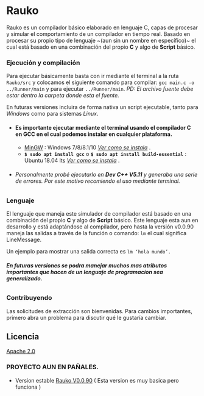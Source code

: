 # Rauko

Rauko es un compilador básico elaborado en lenguaje C, capas de procesar y simular el comportamiento de un compilador en tiempo real.
Basado en procesar su propio tipo de lenguaje ~(aun sin un nombre en específico)~ el cual está basado en una combinación del propio **C** y algo de **Script** básico.

### Ejecución y compilación
Para ejecutar básicamente basta con ir mediante el terminal a la ruta `Rauko/src` y colocamos el siguiente comando para compilar:
`gcc main.c -o ../Runner/main` y para ejecutar `../Runner/main`. _PD: El archivo fuente debe estar dentro la carpeta donde esta el fuente._

En futuras versiones incluira de forma nativa un script ejecutable, tanto para _Windows_ como para sistemas _Linux_.
- #### Es importante ejecutar mediante el terminal usando el compilador C en GCC en el cual podemos instalar en cualquier plataforma.
  - [MinGW](http://www.mingw.org/) : Windows 7/8/8.1/10  [_Ver como se instala_](https://www.technodyan.com/instalar-gcc-windows/)  .
  - **`$ sudo apt install gcc`** o **`$ sudo apt install build-essential`** :  Ubuntu 18.04 lts  [_Ver como se instala_](https://linuxconfig.org/how-to-install-gcc-the-c-compiler-on-ubuntu-18-04-bionic-beaver-linux)  .
- ###### Personalmente probé ejecutarlo en **_Dev C++ V5.11_** y generaba una serie de errores. Por este motivo recomiendo el uso mediante terminal.

### Lenguaje
El lenguaje que maneja este simulador de compilador está basado en una combinación del propio **C** y algo de **Script** básico. Este lenguaje esta aun en desarrollo y está adaptándose al compilador, pero hasta la versión v0.0.90 maneja las salidas a través de la función o comando: `lm` el cual significa LineMessage.

Un ejemplo para mostrar una salida correcta es
```lm ‘hola mundo’. ```
###### **En futuras versiones se podra manejar muchos mas atributos importantes que hacen de un lenguaje de programacion sea generalizado.**

### Contribuyendo
Las solicitudes de extracción son bienvenidas. Para cambios importantes, primero abra un problema para discutir qué le gustaría cambiar.


## Licencia
[Apache 2.0](https://choosealicense.com/licenses/apache-2.0/)

 
### PROYECTO AUN EN PAÑALES.
  * Version estable [Rauko V0.0.90](https://github.com/boodahDEV/Rauko/archive/v0.0.90.zip) ( Esta version es muy basica pero funciona )
